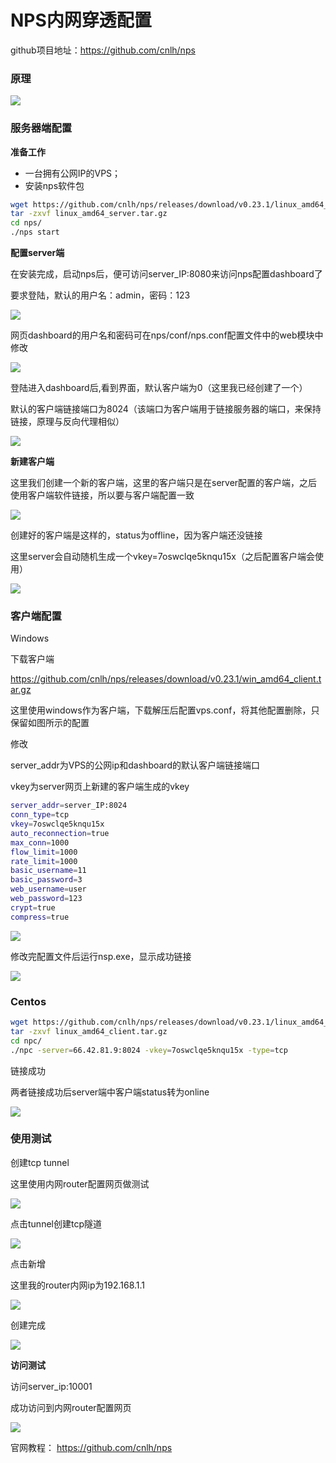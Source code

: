 # NPS内网穿透配置

github项目地址：https://github.com/cnlh/nps

### 原理

![](images/2020_07_19/15950906200340.png)

### 服务器端配置

**准备工作**

* 一台拥有公网IP的VPS；
* 安装nps软件包


```bash
wget https://github.com/cnlh/nps/releases/download/v0.23.1/linux_amd64_server.tar.gz
tar -zxvf linux_amd64_server.tar.gz
cd nps/
./nps start
```

**配置server端**

在安装完成，启动nps后，便可访问server_IP:8080来访问nps配置dashboard了

要求登陆，默认的用户名：admin，密码：123

![](images/2020_07_19/15950906689813.png)


网页dashboard的用户名和密码可在nps/conf/nps.conf配置文件中的web模块中修改

![](images/2020_07_19/15950906769338.png)


登陆进入dashboard后,看到界面，默认客户端为0（这里我已经创建了一个）

默认的客户端链接端口为8024（该端口为客户端用于链接服务器的端口，来保持链接，原理与反向代理相似）

![](images/2020_07_19/15950906858773.png)


**新建客户端**

这里我们创建一个新的客户端，这里的客户端只是在server配置的客户端，之后使用客户端软件链接，所以要与客户端配置一致

![](images/2020_07_19/15950907008850.png)


创建好的客户端是这样的，status为offline，因为客户端还没链接

这里server会自动随机生成一个vkey=7oswclqe5knqu15x（之后配置客户端会使用）

![](images/2020_07_19/15950907111947.png)


### 客户端配置

Windows

下载客户端

https://github.com/cnlh/nps/releases/download/v0.23.1/win_amd64_client.tar.gz

这里使用windows作为客户端，下载解压后配置vps.conf，将其他配置删除，只保留如图所示的配置

修改

server_addr为VPS的公网ip和dashboard的默认客户端链接端口

vkey为server网页上新建的客户端生成的vkey


```bash
server_addr=server_IP:8024
conn_type=tcp
vkey=7oswclqe5knqu15x
auto_reconnection=true
max_conn=1000
flow_limit=1000
rate_limit=1000
basic_username=11
basic_password=3
web_username=user
web_password=123
crypt=true
compress=true
```

![](images/2020_07_19/15950907591958.png)


修改完配置文件后运行nsp.exe，显示成功链接

![](images/2020_07_19/15950907671922.png)


### Centos


```bash
wget https://github.com/cnlh/nps/releases/download/v0.23.1/linux_amd64_client.tar.gz
tar -zxvf linux_amd64_client.tar.gz
cd npc/
./npc -server=66.42.81.9:8024 -vkey=7oswclqe5knqu15x -type=tcp
```

链接成功

两者链接成功后server端中客户端status转为online

![](images/2020_07_19/15950908047770.png)


### 使用测试

创建tcp tunnel

这里使用内网router配置网页做测试

![](images/2020_07_19/15950908163373.png)


点击tunnel创建tcp隧道

![](images/2020_07_19/15950908249081.png)


点击新增

这里我的router内网ip为192.168.1.1

![](images/2020_07_19/15950908333935.png)


创建完成

![](images/2020_07_19/15950908398576.png)


**访问测试**

访问server_ip:10001

成功访问到内网router配置网页

![](images/2020_07_19/15950908536993.png)


官网教程： https://github.com/cnlh/nps